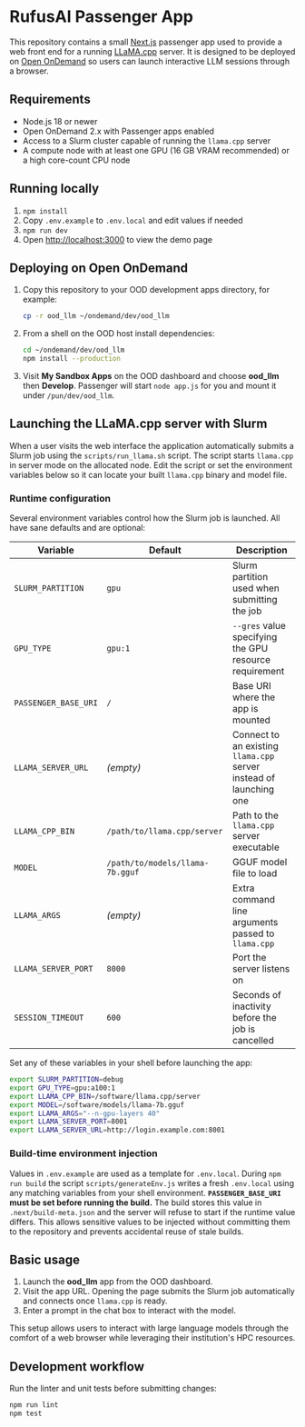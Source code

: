 # RufusAI Passenger App

This repository contains a small [Next.js](https://nextjs.org/) passenger app used to provide a web front end for a running [LLaMA.cpp](https://github.com/ggerganov/llama.cpp) server. It is designed to be deployed on [Open OnDemand](https://openondemand.org/) so users can launch interactive LLM sessions through a browser.

## Requirements
* Node.js 18 or newer
* Open OnDemand 2.x with Passenger apps enabled
* Access to a Slurm cluster capable of running the `llama.cpp` server
* A compute node with at least one GPU (16&nbsp;GB VRAM recommended) or a high core-count CPU node

## Running locally
1. `npm install`
2. Copy `.env.example` to `.env.local` and edit values if needed
3. `npm run dev`
4. Open <http://localhost:3000> to view the demo page

## Deploying on Open OnDemand
1. Copy this repository to your OOD development apps directory, for example:
   ```bash
   cp -r ood_llm ~/ondemand/dev/ood_llm
   ```
2. From a shell on the OOD host install dependencies:
   ```bash
   cd ~/ondemand/dev/ood_llm
   npm install --production
   ```
3. Visit **My Sandbox Apps** on the OOD dashboard and choose **ood_llm** then **Develop**. Passenger will start `node app.js` for you and mount it under `/pun/dev/ood_llm`.

## Launching the LLaMA.cpp server with Slurm
When a user visits the web interface the application automatically submits a Slurm job
using the `scripts/run_llama.sh` script.  The script starts
`llama.cpp` in server mode on the allocated node.  Edit the script or set the
environment variables below so it can locate your built `llama.cpp` binary and
model file.

### Runtime configuration
Several environment variables control how the Slurm job is launched. All have sane defaults and are optional:

| Variable | Default | Description |
| --- | --- | --- |
| `SLURM_PARTITION` | `gpu` | Slurm partition used when submitting the job |
| `GPU_TYPE` | `gpu:1` | `--gres` value specifying the GPU resource requirement |
| `PASSENGER_BASE_URI` | `/` | Base URI where the app is mounted |
| `LLAMA_SERVER_URL` | *(empty)* | Connect to an existing `llama.cpp` server instead of launching one |
| `LLAMA_CPP_BIN` | `/path/to/llama.cpp/server` | Path to the `llama.cpp` server executable |
| `MODEL` | `/path/to/models/llama-7b.gguf` | GGUF model file to load |
| `LLAMA_ARGS` | *(empty)* | Extra command line arguments passed to `llama.cpp` |
| `LLAMA_SERVER_PORT` | `8000` | Port the server listens on |
| `SESSION_TIMEOUT` | `600` | Seconds of inactivity before the job is cancelled |

Set any of these variables in your shell before launching the app:
```bash
export SLURM_PARTITION=debug
export GPU_TYPE=gpu:a100:1
export LLAMA_CPP_BIN=/software/llama.cpp/server
export MODEL=/software/models/llama-7b.gguf
export LLAMA_ARGS="--n-gpu-layers 40"
export LLAMA_SERVER_PORT=8001
export LLAMA_SERVER_URL=http://login.example.com:8001
```

### Build-time environment injection
Values in `.env.example` are used as a template for `.env.local`. During
`npm run build` the script `scripts/generateEnv.js` writes a fresh `.env.local`
using any matching variables from your shell environment. **`PASSENGER_BASE_URI`
must be set before running the build.** The build stores this value in
`.next/build-meta.json` and the server will refuse to start if the runtime value
differs. This allows sensitive values to be injected without committing them to
the repository and prevents accidental reuse of stale builds.

## Basic usage
1. Launch the **ood_llm** app from the OOD dashboard.
2. Visit the app URL. Opening the page submits the Slurm job automatically and connects once `llama.cpp` is ready.
3. Enter a prompt in the chat box to interact with the model.

This setup allows users to interact with large language models through the comfort of a web browser while leveraging their institution's HPC resources.

## Development workflow
Run the linter and unit tests before submitting changes:
```bash
npm run lint
npm test
```
